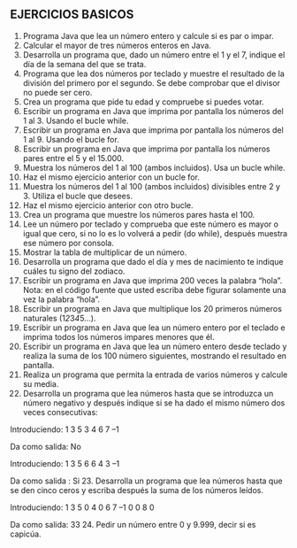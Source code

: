 ## EJERCICIOS BASICOS
1. Programa Java que lea un número entero y calcule si es par o impar.
2. Calcular el mayor de tres números enteros en Java.
3. Desarrolla un programa que, dado un número entre el 1 y el 7, indique el día de la semana del que se trata.
4. Programa que lea dos números por teclado y muestre el resultado de la división del primero por el segundo. Se debe comprobar que el divisor no puede ser cero.
5. Crea un programa que pide tu edad y compruebe si puedes votar.
6. Escribir un programa en Java que imprima por pantalla los números del 1 al 3. Usando el bucle while.
7. Escribir un programa en Java que imprima por pantalla los números del 1 al 9. Usando el bucle for.
8. Escribir un programa en Java que imprima por pantalla los números pares entre el 5 y el 15.000.
9. Muestra los números del 1 al 100 (ambos incluidos). Usa un bucle while.
10. Haz el mismo ejercicio anterior con un bucle for.
11. Muestra los números del 1 al 100 (ambos incluidos) divisibles entre 2 y 3. Utiliza el bucle que desees.
12. Haz el mismo ejercicio anterior con otro bucle.
13. Crea un programa que muestre los números pares hasta el 100.
14. Lee un número por teclado y comprueba que este número es mayor o igual que cero, si no lo es lo volverá a pedir (do while), después muestra ese número por consola.
15. Mostrar la tabla de multiplicar de un número.
16. Desarrolla un programa que dado el día y mes de nacimiento te indique cuáles tu signo del zodiaco.
17. Escribir un programa en Java que imprima 200 veces la palabra “hola”. Nota: en el código fuente que usted escriba debe figurar solamente una vez la palabra “hola”.
18. Escribir un programa en Java que multiplique los 20 primeros números naturales (1*2*3*4*5…).
19. Escribir un programa en Java que lea un número entero por el teclado e imprima todos los números impares menores que él.
20. Escribir un programa en Java que lea un número entero desde teclado y realiza la suma de los 100 número siguientes, mostrando el resultado en pantalla.
21. Realiza un programa que permita la entrada de varios números y calcule su media.
22. Desarrolla un programa que lea números hasta que se introduzca un número negativo y después indique si se ha dado el mismo número dos veces consecutivas:

Introduciendo: 1 3 5 3 4 6 7 –1

Da como salida: No

Introduciendo: 1 3 5 6 6 4 3 –1

Da como salida : Si
23. Desarrolla un programa que lea números hasta que se den cinco ceros y escriba después la suma de los números leídos.

Introduciendo: 1 3 5 0 4 0 6 7 –1 0 0 8 0

Da como salida: 33
24. Pedir un número entre 0 y 9.999, decir si es capicúa.